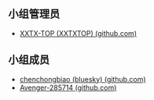 ## 小组管理员

- [XXTX-TOP (XXTXTOP) (github.com)](https://github.com/XXTX-TOP) 

## 小组成员

- [chenchongbiao (bluesky) (github.com)](https://github.com/chenchongbiao) 
- [Avenger-285714 (github.com)](https://github.com/Avenger-285714) 
